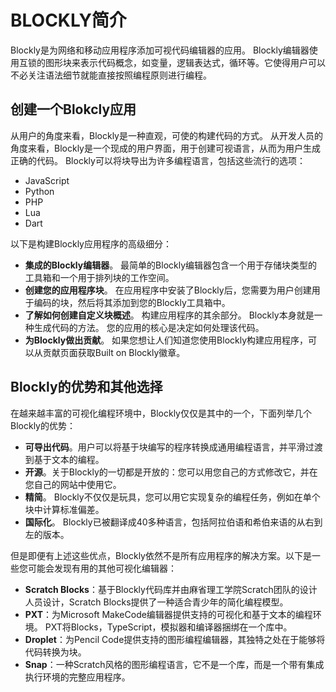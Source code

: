 # BLOCKLY简介

Blockly是为网络和移动应用程序添加可视代码编辑器的应用。 Blockly编辑器使用互锁的图形块来表示代码概念，如变量，逻辑表达式，循环等。它使得用户可以不必关注语法细节就能直接按照编程原则进行编程。

## 创建一个Blokcly应用

从用户的角度来看，Blockly是一种直观，可使的构建代码的方式。 从开发人员的角度来看，Blockly是一个现成的用户界面，用于创建可视语言，从而为用户生成正确的代码。 Blockly可以将块导出为许多编程语言，包括这些流行的选项：
* JavaScript
* Python
* PHP
* Lua
* Dart

以下是构建Blockly应用程序的高级细分：
* **集成的Blockly编辑器**。 最简单的Blockly编辑器包含一个用于存储块类型的工具箱和一个用于排列块的工作空间。 
* **创建您的应用程序块**。 在应用程序中安装了Blockly后，您需要为用户创建用于编码的块，然后将其添加到您的Blockly工具箱中。
* **了解如何创建自定义块概述**。 构建应用程序的其余部分。 Blockly本身就是一种生成代码的方法。 您的应用的核心是决定如何处理该代码。 
* **为Blockly做出贡献**。 如果您想让人们知道您使用Blockly构建应用程序，可以从贡献页面获取Built on Blockly徽章。

## Blockly的优势和其他选择

在越来越丰富的可视化编程环境中，Blockly仅仅是其中的一个，下面列举几个Blockly的优势：
* **可导出代码**。用户可以将基于块编写的程序转换成通用编程语言，并平滑过渡到基于文本的编程。
* **开源**。关于Blockly的一切都是开放的：您可以用您自己的方式修改它，并在您自己的网站中使用它。
* **精简**。 Blockly不仅仅是玩具，您可以用它实现复杂的编程任务，例如在单个块中计算标准偏差。
* **国际化**。 Blockly已被翻译成40多种语言，包括阿拉伯语和希伯来语的从右到左的版本。

但是即便有上述这些优点，Blockly依然不是所有应用程序的解决方案。以下是一些您可能会发现有用的其他可视化编辑器：
* **Scratch Blocks**：基于Blockly代码库并由麻省理工学院Scratch团队的设计人员设计，Scratch Blocks提供了一种适合青少年的简化编程模型。
* **PXT**：为Microsoft MakeCode编辑器提供支持的可视化和基于文本的编程环境。 PXT将Blocks，TypeScript，模拟器和编译器捆绑在一个库中。
* **Droplet**：为Pencil Code提供支持的图形编程编辑器，其独特之处在于能够将代码转换为块。
* **Snap**：一种Scratch风格的图形编程语言，它不是一个库，而是一个带有集成执行环境的完整应用程序。

